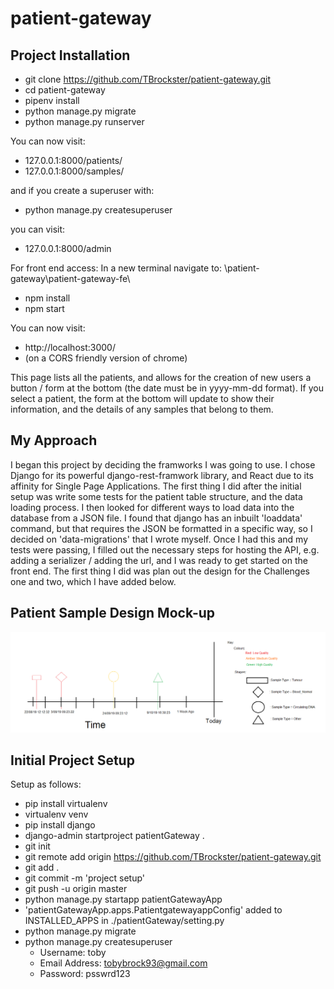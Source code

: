 # patient-gateway

## Project Installation

  - git clone https://github.com/TBrockster/patient-gateway.git
  - cd patient-gateway
  - pipenv install
  - python manage.py migrate
  - python manage.py runserver
  
You can now visit:
  - 127.0.0.1:8000/patients/
  - 127.0.0.1:8000/samples/
 
and if you create a superuser with:
  - python manage.py createsuperuser
  
you can visit:
  - 127.0.0.1:8000/admin

For front end access: 
In a new terminal navigate to: \patient-gateway\patient-gateway-fe\
  - npm install
  - npm start
  
You can now visit:
  - http://localhost:3000/
  - (on a CORS friendly version of chrome)
  
This page lists all the patients, and allows for the creation of new users a button / form at the bottom (the date must be in yyyy-mm-dd format).
If you select a patient, the form at the bottom will update to show their information, and the details of any samples that belong to them.

## My Approach

I began this project by deciding the framworks I was going to use. I chose Django for its powerful django-rest-framwork library, and React due to its affinity for Single Page Applications. The first thing I did after the initial setup was write some tests for the patient table structure, and the data loading process. I then looked for different ways to load data into the database from a JSON file. I found that django has an inbuilt 'loaddata' command, but that requires the JSON be formatted in a specific way, so I decided on 'data-migrations' that I wrote myself. Once I had this and my tests were passing, I filled out the necessary steps for hosting the API, e.g. adding a serializer / adding the url, and I was ready to get started on the front end. The first thing I did was plan out the design for the Challenges one and two, which I have added below.

## Patient Sample Design Mock-up

![Alt text](/design/sample_timeline_mockup_zoom.png?raw=true)

## Initial Project Setup

Setup as follows:

  - pip install virtualenv
  - virtualenv venv
  - pip install django
  - django-admin startproject patientGateway .
  - git init
  - git remote add origin https://github.com/TBrockster/patient-gateway.git
  - git add .
  - git commit -m 'project setup'
  - git push -u origin master
  - python manage.py startapp patientGatewayApp
  - 'patientGatewayApp.apps.PatientgatewayappConfig' added to INSTALLED_APPS in ./patientGateway/setting.py
  - python manage.py migrate
  - python manage.py createsuperuser
    - Username: toby
    - Email Address: tobybrock93@gmail.com
    - Password: psswrd123

